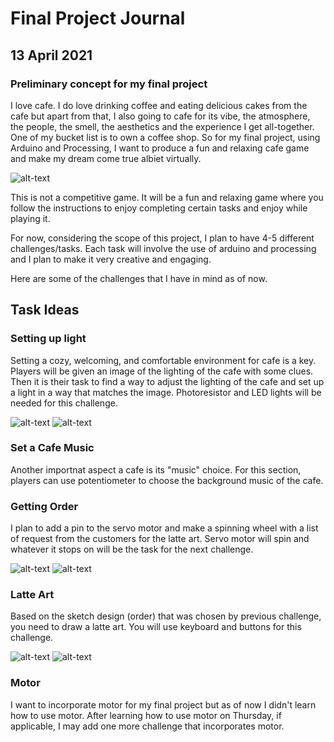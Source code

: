 # Final Project Journal

## 13 April 2021

### Preliminary concept for my final project 

I love cafe. I do love drinking coffee and eating delicious cakes from the cafe but apart from that, I also going to cafe for its vibe, the atmosphere, the people, the smell, the aesthetics and the experience I get all-together. One of my bucket list is to own a coffee shop. So for my final project, using Arduino and Processing, I want to produce a fun and relaxing cafe game and make my dream come true albiet virtually. 

![alt-text](Images/cafe.jpg)

This is not a competitive game. It will be a fun and relaxing game where you follow the instructions to enjoy completing certain tasks and enjoy while playing it.  

For now, considering the scope of this project, I plan to have 4-5 different challenges/tasks. Each task will involve the use of arduino and processing and I plan to make it very creative and engaging.

Here are some of the challenges that I have in mind as of now.

## Task Ideas

### Setting up light 

Setting a cozy, welcoming, and comfortable environment for cafe is a key. Players will be given an image of the lighting of the cafe with some clues. Then it is their task to find a way to adjust the lighting of the cafe and set up a light in a way that matches the image. Photoresistor and LED lights will be needed for this challenge.

![alt-text](Images/light.jpg) ![alt-text](Images/cafelight2.jpg) 

### Set a Cafe Music

Another importnat aspect a cafe is its "music" choice. For this section, players can use potentiometer to choose the background music of the cafe.

### Getting Order

I plan to add a pin to the servo motor and make a spinning wheel with a list of request from the customers for the latte art. Servo motor will spin and whatever it stops on will be the task for the next challenge. 

![alt-text](Images/spin.png) ![alt-text](Images/spinningwheel.jpg) 

### Latte Art

Based on the sketch design (order) that was chosen by previous challenge, you need to draw a latte art. You will use keyboard and buttons for this challenge. 

![alt-text](Images/latteart.jpg) ![alt-text](Images/latteart2.jpg) 

### Motor
I want to incorporate motor for my final project but as of now I didn't learn how to use motor. After learning how to use motor on Thursday, if applicable, I may add one more challenge that incorporates motor. 






